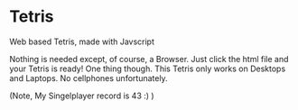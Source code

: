 # Tetris
Web based Tetris, made with Javscript

Nothing is needed except, of course, a Browser. Just click the html file and your Tetris is ready!
One thing though. This Tetris only works on Desktops and Laptops. No cellphones unfortunately.


(Note, My Singelplayer record is 43 :) )
